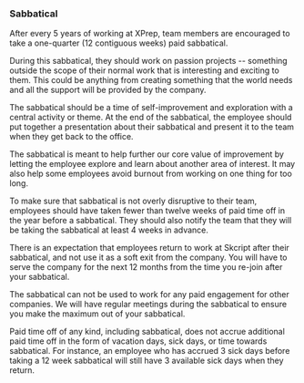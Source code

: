 ### Sabbatical

After every 5 years of working at XPrep, team members are encouraged to take a one-quarter (12 contiguous weeks) paid sabbatical.

During this sabbatical, they should work on passion projects -- something outside the scope of their normal work that is interesting and exciting to them. This could be anything from creating something that the world needs and all the support will be provided by the company.

The sabbatical should be a time of self-improvement and exploration with a central activity or theme. At the end of the sabbatical, the employee should put together a presentation about their sabbatical and present it to the team when they get back to the office.  

The sabbatical is meant to help further our core value of improvement by letting the employee explore and learn about another area of interest. It may also help some employees avoid burnout from working on one thing for too long.

To make sure that sabbatical is not overly disruptive to their team, employees should have taken fewer than twelve weeks of paid time off in the year before a sabbatical. They should also notify the team that they will be taking the sabbatical at least 4 weeks in advance.

There is an expectation that employees return to work at Skcript after their sabbatical, and not use it as a soft exit from the company. You will have to serve the company for the next 12 months from the time you re-join after your sabbatical.

The sabbatical can not be used to work for any paid engagement for other companies. We will have regular meetings during the sabbatical to ensure you make the maximum out of your sabbatical.

Paid time off of any kind, including sabbatical, does not accrue additional paid time off in the form of vacation days, sick days, or time towards sabbatical. For instance, an employee who has accrued 3 sick days before taking a 12 week sabbatical will still have 3 available sick days when they return.
